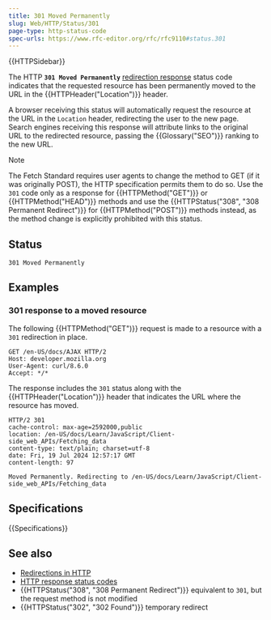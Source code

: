 ```yaml
---
title: 301 Moved Permanently
slug: Web/HTTP/Status/301
page-type: http-status-code
spec-urls: https://www.rfc-editor.org/rfc/rfc9110#status.301
---
```


{{HTTPSidebar}}

The HTTP **`301 Moved Permanently`** [redirection response](/en-US/docs/Web/HTTP/Status#redirection_messages) status code indicates that the requested resource has been permanently moved to the URL in the {{HTTPHeader("Location")}} header.

A browser receiving this status will automatically request the resource at the URL in the `Location` header, redirecting the user to the new page.
Search engines receiving this response will attribute links to the original URL to the redirected resource, passing the {{Glossary("SEO")}} ranking to the new URL.

> [!NOTE]
> The Fetch Standard requires user agents to change the method to GET (if it was originally POST), the HTTP specification permits them to do so.
> Use the `301` code only as a response for {{HTTPMethod("GET")}} or {{HTTPMethod("HEAD")}} methods and use the {{HTTPStatus("308", "308 Permanent Redirect")}} for {{HTTPMethod("POST")}} methods instead, as the method change is explicitly prohibited with this status.

## Status

```http
301 Moved Permanently
```

## Examples

### 301 response to a moved resource

The following {{HTTPMethod("GET")}} request is made to a resource with a `301` redirection in place.

```http
GET /en-US/docs/AJAX HTTP/2
Host: developer.mozilla.org
User-Agent: curl/8.6.0
Accept: */*
```

The response includes the `301` status along with the {{HTTPHeader("Location")}} header that indicates the URL where the resource has moved.

```http
HTTP/2 301
cache-control: max-age=2592000,public
location: /en-US/docs/Learn/JavaScript/Client-side_web_APIs/Fetching_data
content-type: text/plain; charset=utf-8
date: Fri, 19 Jul 2024 12:57:17 GMT
content-length: 97

Moved Permanently. Redirecting to /en-US/docs/Learn/JavaScript/Client-side_web_APIs/Fetching_data
```

## Specifications

{{Specifications}}

## See also

- [Redirections in HTTP](/en-US/docs/Web/HTTP/Redirections)
- [HTTP response status codes](/en-US/docs/Web/HTTP/Status)
- {{HTTPStatus("308", "308 Permanent Redirect")}} equivalent to `301`, but the request method is not modified
- {{HTTPStatus("302", "302 Found")}} temporary redirect
